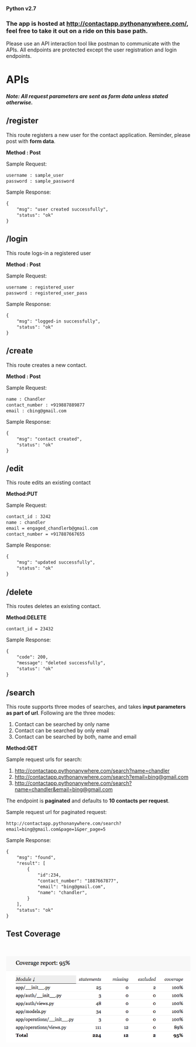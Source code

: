 
**Python v2.7** 
### The app is hosted at http://contactapp.pythonanywhere.com/, feel free to take it out on a ride on this base path.

Please use an API interaction tool like postman to communicate with the APIs. All endpoints are protected except the user registration and login endpoints.

# APIs

##### Note: All request parameters are sent as form data unless stated otherwise.

## /register
This route registers a new user for the contact application. Reminder, please post with **form data**.

**Method : Post**

Sample Request:

	username : sample_user
	password : sample_password	
							    
Sample Response:
	
	{
	    "msg": "user created successfully",
	    "status": "ok"
	}
			
## /login
This route logs-in a registered user

**Method : Post**

Sample Request:

	
	username : registered_user 
	password : registered_user_pass 
	 	          

Sample Response:

	{
	    "msg": "logged-in successfully",
	    "status": "ok"
	}
	
## /create
This route creates a new contact.

**Method : Post**

Sample Request:
	
	name : Chandler 
	contact_number : +919887889877 
	email : cbing@gmail.com
    
Sample Response:

    {
   	 	"msg": "contact created",
    	"status": "ok"
	}
## /edit
This route edits an existing contact 

**Method:PUT**

Sample Request:							    
	

	contact_id : 3242
	name : chandler
	email = engaged_chandlerb@gmail.com
	contact_number = +917887667655
	

Sample Response:
	
    {
   	 	"msg": "updated successfully",
    	"status": "ok"
	}

## /delete
This routes deletes an existing contact.

**Method:DELETE**

	contact_id = 23432
	
Sample Response:		
	
	{
	    "code": 200,
	    "message": "deleted successfully",
	    "status": "ok"
	}

## /search
This route supports three modes of searches, and takes **input parameters as part of url**. Following are the three modes:

1. Contact can be searched by only name
2. Contact can be searched by only email
3. Contact can be searched by both, name and email

**Method:GET**

Sample request urls for search:

1. http://contactapp.pythonanywhere.com/search?name=chandler
2. http://contactapp.pythonanywhere.com/search?email=bing@gmail.com
3. http://contactapp.pythonanywhere.com/search?name=chandler&email=bing@gmail.com

The endpoint is **paginated** and defaults to **10 contacts per request**.

Sample request url for paginated request:
	
	http://contactapp.pythonanywhere.com/search?email=bing@gmail.com&page=1&per_page=5

Sample Response:		
    
	{
	    "msg": "found",
	    "result": [
	        {
	            "id":234,
	            "contact_number": "1887667877",
	            "email": "bing@gmail.com",
	            "name": "chandler",
	        }
	    ],
	    "status": "ok"
	}
					    
## Test Coverage
<br>

![Alt text](test_coverage_snap.png?raw=true "Test Coverage Report")